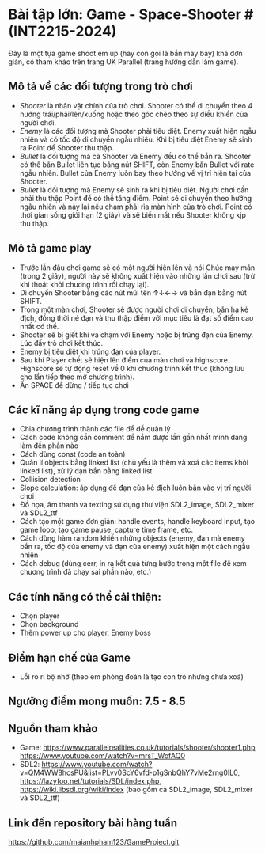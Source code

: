# Bài tập lớn: Game - Space-Shooter # (INT2215-2024)
Đây là một tựa game shoot em up (hay còn gọi là bắn may bay) khá đơn giản, có tham khảo trên trang UK Parallel (trang hướng dẫn làm game).

## Mô tả về các đối tượng trong trò chơi

- *Shooter* là nhân vật chính của trò chơi. Shooter có thể di chuyển theo 4 hướng trái/phải/lên/xuống hoặc theo góc chéo theo sự điều khiển của người chơi.
- *Enemy* là các đối tượng mà Shooter phải tiêu diệt. Enemy xuất hiện ngẫu nhiên và có tốc độ di chuyển ngẫu nhiêu. Khi bị tiêu diệt Enemy sẽ sinh ra Point để Shooter thu thập.
- *Bullet* là đối tượng mà cả Shooter và Enemy đều có thể bắn ra. Shooter có thể bắn Bullet liên tục bằng nút SHIFT, còn Enemy bắn Bullet với rate ngẫu nhiên. Bullet của Enemy luôn bay theo hướng về vị trí hiện tại của Shooter.
- *Bullet* là đối tượng mà Enemy sẽ sinh ra khi bị tiêu diệt. Người chơi cần phải thu thập Point để có thể tăng điểm. Point sẽ di chuyển theo hướng ngẫu nhiên và nảy lại nếu chạm phải rìa màn hình của trò chơi. Point có thời gian sống giới hạn (2 giây) và sẽ biến mất nếu Shooter không kịp thu thập.

## Mô tả game play
- Trước lần đầu chơi game sẽ có một người hiện lên và nói Chúc may mắn (trong 2 giây), người này sẽ không xuất hiện vào những lần chơi sau (trừ khi thoát khỏi chương trình rồi chạy lại).
- Di chuyển Shooter bằng các nút mũi tên ↑↓←→ và bắn đạn bằng nút SHIFT.
- Trong một màn chơi, Shooter sẽ được người chơi di chuyển, bắn hạ kẻ địch, đồng thời né đạn và thu thập điểm với mục tiêu là đạt số điểm cao nhất có thể.
- Shooter sẽ bị giết khi va chạm với Enemy hoặc bị trúng đạn của Enemy. Lúc đấy trò chơi kết thúc.
- Enemy bị tiêu diệt khi trúng đạn của player.
- Sau khi Player chết sẽ hiện lên điểm của màn chơi và highscore. Highscore sẽ tự động reset về 0 khi chương trình kết thúc (không lưu cho lần tiếp theo mở chương trình).
- Ấn SPACE để dừng / tiếp tục chơi

## Các kĩ năng áp dụng trong code game
- Chia chương trình thành các file để dễ quản lý
- Cách code không cần comment để nắm được lần gần nhất mình đang làm đến phần nào
- Cách dùng const (code an toàn)
- Quản lí objects bằng linked list (chủ yếu là thêm và xoá các items khỏi linked list), xử lý đạn bắn bằng linked list
- Collision detection
- Slope calculation: áp dụng để đạn của kẻ địch luôn bắn vào vị trí người chơi
- Đồ họa, âm thanh và texting sử dụng thư viện SDL2_image, SDL2_mixer và SDL2_ttf
- Cách tạo một game đơn giản: handle events, handle keyboard input, tạo game loop, tạo game pause, capture time frame, etc.
- Cách dùng hàm random khiến những objects (enemy, đạn mà enemy bắn ra, tốc độ của enemy và đạn của enemy) xuất hiện một cách ngẫu nhiên
- Cách debug (dùng cerr, in ra kết quả từng bước trong một file để xem chương trình đã chạy sai phần nào, etc.)

## Các tính năng có thể cải thiện:
- Chọn player
- Chọn background
- Thêm power up cho player, Enemy boss

## Điểm hạn chế của Game
- Lỗi rò rỉ bộ nhớ (theo em phỏng đoán là tạo con trỏ nhưng chưa xoá)

## Ngưỡng điểm mong muốn: 7.5 - 8.5

## Nguồn tham khảo
- Game: https://www.parallelrealities.co.uk/tutorials/shooter/shooter1.php, https://www.youtube.com/watch?v=mrsT_WofAQ0
- SDL2: https://www.youtube.com/watch?v=QM4WW8hcsPU&list=PLvv0ScY6vfd-p1gSnbQhY7vMe2rng0IL0, https://lazyfoo.net/tutorials/SDL/index.php, https://wiki.libsdl.org/wiki/index (bao gồm cả SDL2_image, SDL2_mixer và SDL2_ttf)

## Link đến repository bài hàng tuần
https://github.com/maianhpham123/GameProject.git

